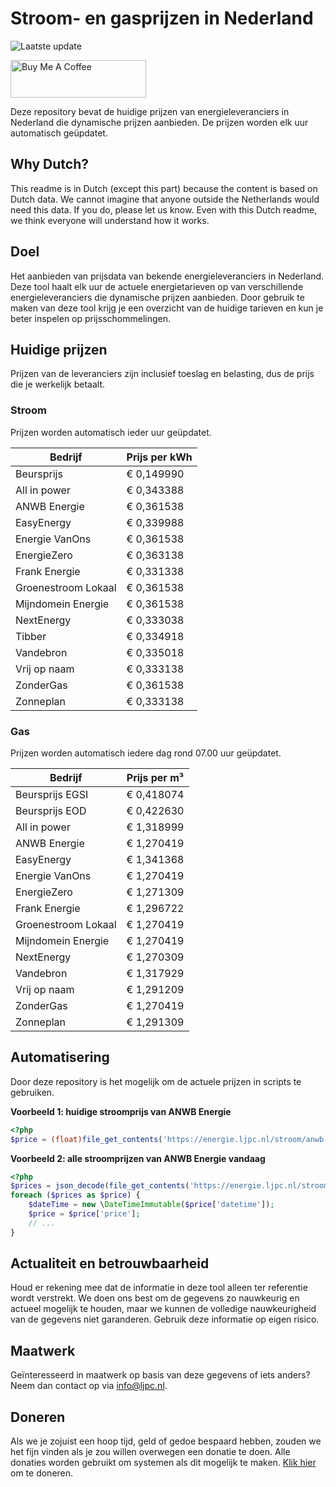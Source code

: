 # Stroom- en gasprijzen in Nederland

![Laatste update](https://img.shields.io/badge/laatste%20update-2024--10--28%2018%3A00%20CET-brightgreen)

<a href="https://www.buymeacoffee.com/Lars-" target="_blank"><img src="https://cdn.buymeacoffee.com/buttons/v2/default-orange.png" alt="Buy Me A Coffee" height="60" style="height: 60px !important;width: 217px !important;" ></a>

Deze repository bevat de huidige prijzen van energieleveranciers in Nederland die dynamische prijzen aanbieden. De prijzen worden elk uur automatisch geüpdatet.

## Why Dutch?

This readme is in Dutch (except this part) because the content is based on Dutch data. We cannot imagine that anyone outside the Netherlands would need this data. If you do, please let us know. Even with this Dutch readme, we think
everyone will understand how it works.

## Doel

Het aanbieden van prijsdata van bekende energieleveranciers in Nederland. Deze tool haalt elk uur de actuele energietarieven op van verschillende energieleveranciers die dynamische prijzen aanbieden. Door gebruik te maken van deze tool
krijg je een overzicht van de huidige tarieven en kun je beter inspelen op prijsschommelingen.

## Huidige prijzen

Prijzen van de leveranciers zijn inclusief toeslag en belasting, dus de prijs die je werkelijk betaalt.

### Stroom

Prijzen worden automatisch ieder uur geüpdatet.

 Bedrijf | Prijs per kWh 
---------|---------------
Beursprijs | € 0,149990
All in power | € 0,343388
ANWB Energie | € 0,361538
EasyEnergy | € 0,339988
Energie VanOns | € 0,361538
EnergieZero | € 0,363138
Frank Energie | € 0,331338
Groenestroom Lokaal | € 0,361538
Mijndomein Energie | € 0,361538
NextEnergy | € 0,333038
Tibber | € 0,334918
Vandebron | € 0,335018
Vrij op naam | € 0,333138
ZonderGas | € 0,361538
Zonneplan | € 0,333138


### Gas

Prijzen worden automatisch iedere dag rond 07.00 uur geüpdatet.

 Bedrijf | Prijs per m³ 
---------|--------------
Beursprijs EGSI | € 0,418074
Beursprijs EOD | € 0,422630
All in power | € 1,318999
ANWB Energie | € 1,270419
EasyEnergy | € 1,341368
Energie VanOns | € 1,270419
EnergieZero | € 1,271309
Frank Energie | € 1,296722
Groenestroom Lokaal | € 1,270419
Mijndomein Energie | € 1,270419
NextEnergy | € 1,270309
Vandebron | € 1,317929
Vrij op naam | € 1,291209
ZonderGas | € 1,270419
Zonneplan | € 1,291309


## Automatisering

Door deze repository is het mogelijk om de actuele prijzen in scripts te gebruiken.

**Voorbeeld 1: huidige stroomprijs van ANWB Energie**

```php
<?php
$price = (float)file_get_contents('https://energie.ljpc.nl/stroom/anwb-energie-nu.txt');

```

**Voorbeeld 2: alle stroomprijzen van ANWB Energie vandaag**

```php
<?php
$prices = json_decode(file_get_contents('https://energie.ljpc.nl/stroom/all-in-power-vandaag.json'),true);
foreach ($prices as $price) {
    $dateTime = new \DateTimeImmutable($price['datetime']);
    $price = $price['price'];
    // ...
}
```

## Actualiteit en betrouwbaarheid

Houd er rekening mee dat de informatie in deze tool alleen ter referentie wordt verstrekt. We doen ons best om de gegevens zo nauwkeurig en actueel mogelijk te houden, maar we kunnen de volledige nauwkeurigheid van de gegevens niet
garanderen. Gebruik deze informatie op eigen risico.

## Maatwerk

Geïnteresseerd in maatwerk op basis van deze gegevens of iets anders? Neem dan contact op
via [info@ljpc.nl](mailto:info@ljpc.nl?subject=Energie%20prijzen).

## Doneren

Als we je zojuist een hoop tijd, geld of gedoe bespaard hebben, zouden we het fijn vinden als je zou willen overwegen een
donatie te doen. Alle donaties worden gebruikt om systemen als dit mogelijk te
maken. [Klik hier](https://www.buymeacoffee.com/Lars-) om te doneren.

